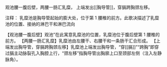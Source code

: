 观池腰一腹后壁，两腰一肠汇乳糜，
上端发出[[胸导管]]，穿膈跨胸颈左移。

注释：
乳糜池是胸导管起始的膨大处，位于第 1 腰椎的前方。此歌决描述了乳糜池的位置、接纳的淋巴干和淋巴流向

【观池腰一腹后壁】观池”在此寓意乳糜池的位置，乳糜池位于腹后壁第 1 腰椎的前方。
【两腰一肠汇乳糜】乳糜池由左腰干、右腰干和一条肠干汇合形成。
【上端发出胸导管，穿膈跨胸颈左移】乳糜池上端发出胸导管，“穿[[膈]]”“跨胸”即穿过膈主动脉裂孔入胸腔上行，“颈左移”指胸导管出胸廓上口至颈部左侧（注入左静脉角）。